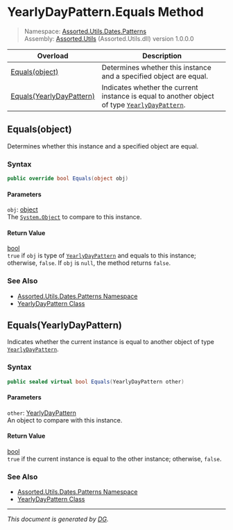 ﻿# YearlyDayPattern.Equals Method

> Namespace: [Assorted.Utils.Dates.Patterns](index.md#assortedutilsdatespatterns-namespace)\
> Assembly: [Assorted.Utils](index.md) (Assorted.Utils.dll) version 1.0.0.0

Overload | Description
--- | ---
[Equals(object)](Assorted.Utils.Dates.Patterns.YearlyDayPattern.Equals.md#equalsobject) | Determines whether this instance and a specified object are equal.
[Equals(YearlyDayPattern)](Assorted.Utils.Dates.Patterns.YearlyDayPattern.Equals.md#equalsyearlydaypattern) | Indicates whether the current instance is equal to another object of type [`YearlyDayPattern`](Assorted.Utils.Dates.Patterns.YearlyDayPattern.md).

## Equals(object)

Determines whether this instance and a specified object are equal.

### Syntax

```csharp
public override bool Equals(object obj)
```

#### Parameters

`obj`: [object](https://docs.microsoft.com/en-us/dotnet/api/system.object)\
The [`System.Object`](https://docs.microsoft.com/en-us/dotnet/api/system.object) to compare to this instance.

#### Return Value

[bool](https://docs.microsoft.com/en-us/dotnet/api/system.boolean)\
`true` if `obj` is type of [`YearlyDayPattern`](Assorted.Utils.Dates.Patterns.YearlyDayPattern.md) and equals to this instance; otherwise, `false`. If `obj` is `null`, the method returns `false`.

### See Also

- [Assorted.Utils.Dates.Patterns Namespace](index.md#assortedutilsdatespatterns-namespace)
- [YearlyDayPattern Class](Assorted.Utils.Dates.Patterns.YearlyDayPattern.md)

## Equals(YearlyDayPattern)

Indicates whether the current instance is equal to another object of type [`YearlyDayPattern`](Assorted.Utils.Dates.Patterns.YearlyDayPattern.md).

### Syntax

```csharp
public sealed virtual bool Equals(YearlyDayPattern other)
```

#### Parameters

`other`: [YearlyDayPattern](Assorted.Utils.Dates.Patterns.YearlyDayPattern.md)\
An object to compare with this instance.

#### Return Value

[bool](https://docs.microsoft.com/en-us/dotnet/api/system.boolean)\
`true` if the current instance is equal to the other instance; otherwise, `false`.

### See Also

- [Assorted.Utils.Dates.Patterns Namespace](index.md#assortedutilsdatespatterns-namespace)
- [YearlyDayPattern Class](Assorted.Utils.Dates.Patterns.YearlyDayPattern.md)

---

_This document is generated by [DG](https://github.com/Khojasteh/dg)._
